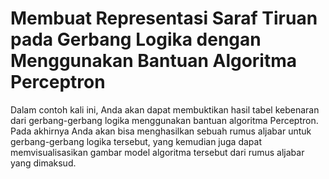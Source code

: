 # Membuat Representasi Saraf Tiruan pada Gerbang Logika dengan Menggunakan Bantuan Algoritma Perceptron

Dalam contoh kali ini, Anda akan dapat membuktikan hasil tabel kebenaran dari gerbang-gerbang logika menggunakan bantuan algoritma Perceptron. Pada akhirnya Anda akan bisa menghasilkan sebuah rumus aljabar untuk gerbang-gerbang logika tersebut, yang kemudian juga dapat memvisualisasikan gambar model algoritma tersebut dari rumus aljabar yang dimaksud.
 
